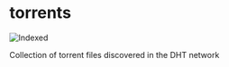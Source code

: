 torrents 
========
![Indexed](https://img.shields.io/badge/indexed-95998-blue)

Collection of torrent files discovered in the DHT network
